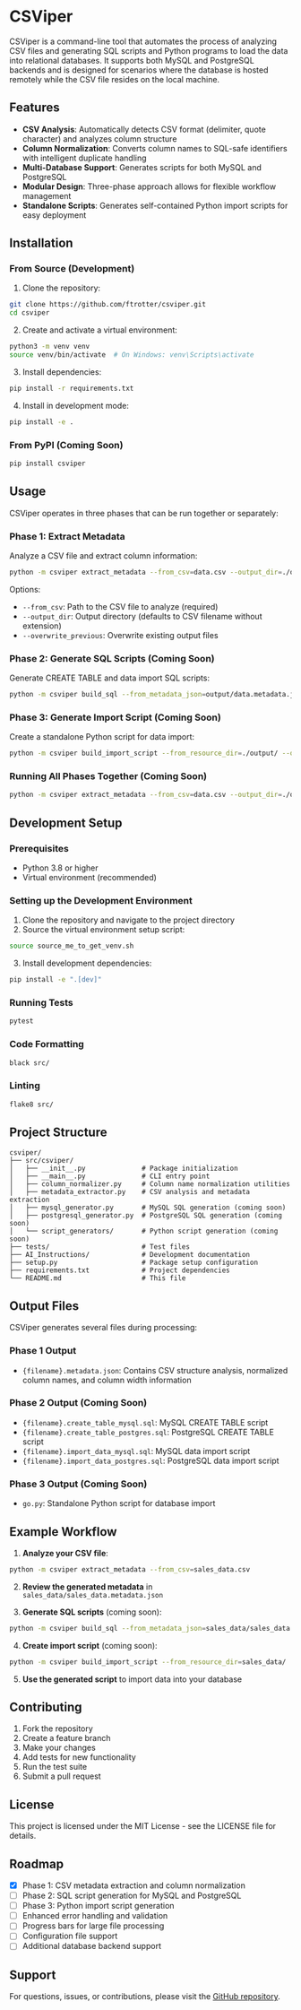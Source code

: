 # CSViper

CSViper is a command-line tool that automates the process of analyzing CSV files and generating SQL scripts and Python programs to load the data into relational databases. It supports both MySQL and PostgreSQL backends and is designed for scenarios where the database is hosted remotely while the CSV file resides on the local machine.

## Features

- **CSV Analysis**: Automatically detects CSV format (delimiter, quote character) and analyzes column structure
- **Column Normalization**: Converts column names to SQL-safe identifiers with intelligent duplicate handling
- **Multi-Database Support**: Generates scripts for both MySQL and PostgreSQL
- **Modular Design**: Three-phase approach allows for flexible workflow management
- **Standalone Scripts**: Generates self-contained Python import scripts for easy deployment

## Installation

### From Source (Development)

1. Clone the repository:

```bash
git clone https://github.com/ftrotter/csviper.git
cd csviper
```

2. Create and activate a virtual environment:

```bash
python3 -m venv venv
source venv/bin/activate  # On Windows: venv\Scripts\activate
```

3. Install dependencies:

```bash
pip install -r requirements.txt
```

4. Install in development mode:

```bash
pip install -e .
```

### From PyPI (Coming Soon)

```bash
pip install csviper
```

## Usage

CSViper operates in three phases that can be run together or separately:

### Phase 1: Extract Metadata

Analyze a CSV file and extract column information:

```bash
python -m csviper extract_metadata --from_csv=data.csv --output_dir=./output/
```

Options:

- `--from_csv`: Path to the CSV file to analyze (required)
- `--output_dir`: Output directory (defaults to CSV filename without extension)
- `--overwrite_previous`: Overwrite existing output files

### Phase 2: Generate SQL Scripts (Coming Soon)

Generate CREATE TABLE and data import SQL scripts:

```bash
python -m csviper build_sql --from_metadata_json=output/data.metadata.json --output_dir=./output/
```

### Phase 3: Generate Import Script (Coming Soon)

Create a standalone Python script for data import:

```bash
python -m csviper build_import_script --from_resource_dir=./output/ --output_dir=./output/
```

### Running All Phases Together (Coming Soon)

```bash
python -m csviper extract_metadata --from_csv=data.csv --output_dir=./output/ --overwrite_previous
```

## Development Setup

### Prerequisites

- Python 3.8 or higher
- Virtual environment (recommended)

### Setting up the Development Environment

1. Clone the repository and navigate to the project directory
2. Source the virtual environment setup script:

```bash
source source_me_to_get_venv.sh
```

3. Install development dependencies:

```bash
pip install -e ".[dev]"
```

### Running Tests

```bash
pytest
```

### Code Formatting

```bash
black src/
```

### Linting

```bash
flake8 src/
```

## Project Structure

```tree
csviper/
├── src/csviper/
│   ├── __init__.py              # Package initialization
│   ├── __main__.py              # CLI entry point
│   ├── column_normalizer.py     # Column name normalization utilities
│   ├── metadata_extractor.py    # CSV analysis and metadata extraction
│   ├── mysql_generator.py       # MySQL SQL generation (coming soon)
│   ├── postgresql_generator.py  # PostgreSQL SQL generation (coming soon)
│   └── script_generators/       # Python script generation (coming soon)
├── tests/                       # Test files
├── AI_Instructions/             # Development documentation
├── setup.py                     # Package setup configuration
├── requirements.txt             # Project dependencies
└── README.md                    # This file
```

## Output Files

CSViper generates several files during processing:

### Phase 1 Output

- `{filename}.metadata.json`: Contains CSV structure analysis, normalized column names, and column width information

### Phase 2 Output (Coming Soon)

- `{filename}.create_table_mysql.sql`: MySQL CREATE TABLE script
- `{filename}.create_table_postgres.sql`: PostgreSQL CREATE TABLE script
- `{filename}.import_data_mysql.sql`: MySQL data import script
- `{filename}.import_data_postgres.sql`: PostgreSQL data import script

### Phase 3 Output (Coming Soon)

- `go.py`: Standalone Python script for database import

## Example Workflow

1. **Analyze your CSV file**:

```bash
python -m csviper extract_metadata --from_csv=sales_data.csv
```

2. **Review the generated metadata** in `sales_data/sales_data.metadata.json`

3. **Generate SQL scripts** (coming soon):

```bash
python -m csviper build_sql --from_metadata_json=sales_data/sales_data.metadata.json
```

4. **Create import script** (coming soon):

```bash
python -m csviper build_import_script --from_resource_dir=sales_data/
```

5. **Use the generated script** to import data into your database

## Contributing

1. Fork the repository
2. Create a feature branch
3. Make your changes
4. Add tests for new functionality
5. Run the test suite
6. Submit a pull request

## License

This project is licensed under the MIT License - see the LICENSE file for details.

## Roadmap

- [x] Phase 1: CSV metadata extraction and column normalization
- [ ] Phase 2: SQL script generation for MySQL and PostgreSQL
- [ ] Phase 3: Python import script generation
- [ ] Enhanced error handling and validation
- [ ] Progress bars for large file processing
- [ ] Configuration file support
- [ ] Additional database backend support

## Support

For questions, issues, or contributions, please visit the [GitHub repository](https://github.com/ftrotter/csviper).
